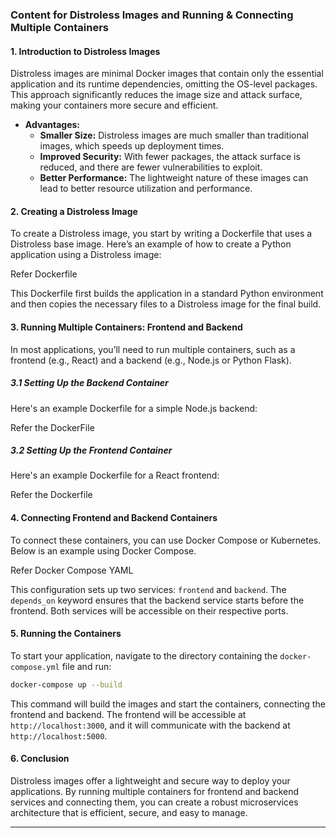 ### Content for Distroless Images and Running & Connecting Multiple Containers

#### **1. Introduction to Distroless Images**
Distroless images are minimal Docker images that contain only the essential application and its runtime dependencies, omitting the OS-level packages. This approach significantly reduces the image size and attack surface, making your containers more secure and efficient.

- **Advantages:**
  - **Smaller Size:** Distroless images are much smaller than traditional images, which speeds up deployment times.
  - **Improved Security:** With fewer packages, the attack surface is reduced, and there are fewer vulnerabilities to exploit.
  - **Better Performance:** The lightweight nature of these images can lead to better resource utilization and performance.

#### **2. Creating a Distroless Image**
To create a Distroless image, you start by writing a Dockerfile that uses a Distroless base image. Here’s an example of how to create a Python application using a Distroless image:

Refer Dockerfile

This Dockerfile first builds the application in a standard Python environment and then copies the necessary files to a Distroless image for the final build.

#### **3. Running Multiple Containers: Frontend and Backend**
In most applications, you’ll need to run multiple containers, such as a frontend (e.g., React) and a backend (e.g., Node.js or Python Flask).

##### **3.1 Setting Up the Backend Container**
Here's an example Dockerfile for a simple Node.js backend:

Refer the DockerFile

##### **3.2 Setting Up the Frontend Container**
Here's an example Dockerfile for a React frontend:

Refer the Dockerfile

#### **4. Connecting Frontend and Backend Containers**
To connect these containers, you can use Docker Compose or Kubernetes. Below is an example using Docker Compose.

Refer Docker Compose YAML

This configuration sets up two services: `frontend` and `backend`. The `depends_on` keyword ensures that the backend service starts before the frontend. Both services will be accessible on their respective ports.

#### **5. Running the Containers**
To start your application, navigate to the directory containing the `docker-compose.yml` file and run:

```bash
docker-compose up --build
```

This command will build the images and start the containers, connecting the frontend and backend. The frontend will be accessible at `http://localhost:3000`, and it will communicate with the backend at `http://localhost:5000`.

#### **6. Conclusion**
Distroless images offer a lightweight and secure way to deploy your applications. By running multiple containers for frontend and backend services and connecting them, you can create a robust microservices architecture that is efficient, secure, and easy to manage.

---
